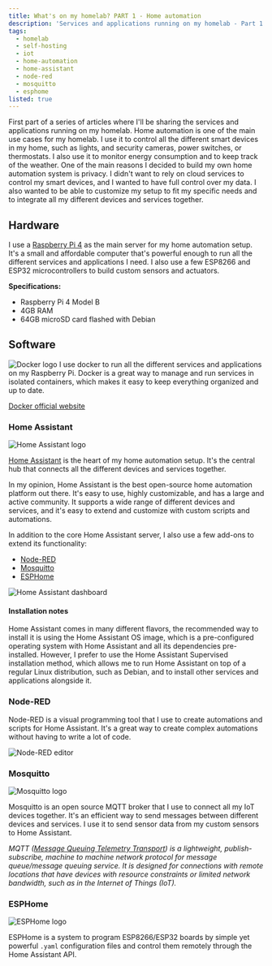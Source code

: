 ```yaml
---
title: What's on my homelab? PART 1 - Home automation
description: 'Services and applications running on my homelab - Part 1: Home automation'
tags:
  - homelab
  - self-hosting
  - iot
  - home-automation
  - home-assistant
  - node-red
  - mosquitto
  - esphome
listed: true
---
```


First part of a series of articles where I'll be sharing the services and applications running on my homelab.
Home automation is one of the main use cases for my homelab. I use it to control all the different smart devices in my home, such as lights, and security cameras, power switches, or thermostats. I also use it to monitor energy consumption and to keep track of the weather.
One of the main reasons I decided to build my own home automation system is privacy. I didn't want to rely on cloud services to control my smart devices, and I wanted to have full control over my data. I also wanted to be able to customize my setup to fit my specific needs and to integrate all my different devices and services together.

## Hardware

I use a [Raspberry Pi 4](https://www.raspberrypi.com/products/raspberry-pi-4-model-b/) as the main server for my home automation setup. It's a small and affordable computer that's powerful enough to run all the different services and applications I need. I also use a few ESP8266 and ESP32 microcontrollers to build custom sensors and actuators.

**Specifications:**
- Raspberry Pi 4 Model B
- 4GB RAM
- 64GB microSD card flashed with Debian

## Software

<img class="content-ignore float-left w-20 mr-4 mb-2" src="https://user.oc-static.com/upload/2021/11/10/1636542639252_Moby-logo.png" alt="Docker logo" />
I use docker to run all the different services and applications on my Raspberry Pi. Docker is a great way to manage and run services in isolated containers, which makes it easy to keep everything organized and up to date.

[Docker official website](https://www.docker.com/)

<div class="clear-left">

### Home Assistant

<img class="content-ignore float-left w-20 mr-4 mb-2" src="https://cdn.jsdelivr.net/gh/walkxcode/dashboard-icons/png/home-assistant.png" alt="Home Assistant logo" />

[Home Assistant](https://www.home-assistant.io/) is the heart of my home automation setup. It's the central hub that connects all the different devices and services together.

In my opinion, Home Assistant is the best open-source home automation platform out there. It's easy to use, highly customizable, and has a large and active community. It supports a wide range of different devices and services, and it's easy to extend and customize with custom scripts and automations.

In addition to the core Home Assistant server, I also use a few add-ons to extend its functionality:
- [Node-RED](https://nodered.org/)
- [Mosquitto](https://mosquitto.org/)
- [ESPHome](https://esphome.io/)

</div>

<img class="clear-left max-w-7xl" src="/img/what-s-on-my-homelab-part-1/home-assistant.png" alt="Home Assistant dashboard" />

<div class="clear-left">

#### Installation notes

Home Assistant comes in many different flavors, the recommended way to install it is using the Home Assistant OS image, which is a pre-configured operating system with Home Assistant and all its dependencies pre-installed. However, I prefer to use the Home Assistant Supervised installation method, which allows me to run Home Assistant on top of a regular Linux distribution, such as Debian, and to install other services and applications alongside it.

</div>
<div class="clear-left">

### Node-RED

Node-RED is a visual programming tool that I use to create automations and scripts for Home Assistant. It's a great way to create complex automations without having to write a lot of code.

<img class="max-w-7xl" src="/img/what-s-on-my-homelab-part-1/node-red.png" alt="Node-RED editor" />

</div>
<div class="clear-left">

### Mosquitto

<img class="content-ignore float-left w-20 mr-4 mb-2" src="https://cdn.jsdelivr.net/gh/walkxcode/dashboard-icons/png/eclipse-mosquitto.png" alt="Mosquitto logo" />

Mosquitto is an open source MQTT broker that I use to connect all my IoT devices together. It's an efficient way to send messages between different devices and services. I use it to send sensor data from my custom sensors to Home Assistant.

*MQTT ([Message Queuing Telemetry Transport](https://en.wikipedia.org/wiki/MQTT)) is a lightweight, publish-subscribe, machine to machine network protocol for message queue/message queuing service. It is designed for connections with remote locations that have devices with resource constraints or limited network bandwidth, such as in the Internet of Things (IoT).*

</div>
<div class="clear-left">

### ESPHome

<img class="content-ignore float-left w-20 mr-4 mb-2" src="https://cdn.jsdelivr.net/gh/walkxcode/dashboard-icons/png/esphome.png" alt="ESPHome logo" />

ESPHome is a system to program ESP8266/ESP32 boards by simple yet powerful `.yaml` configuration files and control them remotely through the Home Assistant API.

</div>
